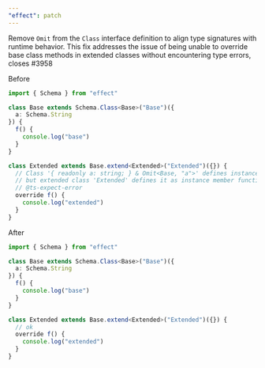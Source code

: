 ```yaml
---
"effect": patch
---
```


Remove `Omit` from the `Class` interface definition to align type signatures with runtime behavior. This fix addresses the issue of being unable to override base class methods in extended classes without encountering type errors, closes #3958

Before

```ts
import { Schema } from "effect"

class Base extends Schema.Class<Base>("Base")({
  a: Schema.String
}) {
  f() {
    console.log("base")
  }
}

class Extended extends Base.extend<Extended>("Extended")({}) {
  // Class '{ readonly a: string; } & Omit<Base, "a">' defines instance member property 'f',
  // but extended class 'Extended' defines it as instance member function.ts(2425)
  // @ts-expect-error
  override f() {
    console.log("extended")
  }
}
```

After

```ts
import { Schema } from "effect"

class Base extends Schema.Class<Base>("Base")({
  a: Schema.String
}) {
  f() {
    console.log("base")
  }
}

class Extended extends Base.extend<Extended>("Extended")({}) {
  // ok
  override f() {
    console.log("extended")
  }
}
```
